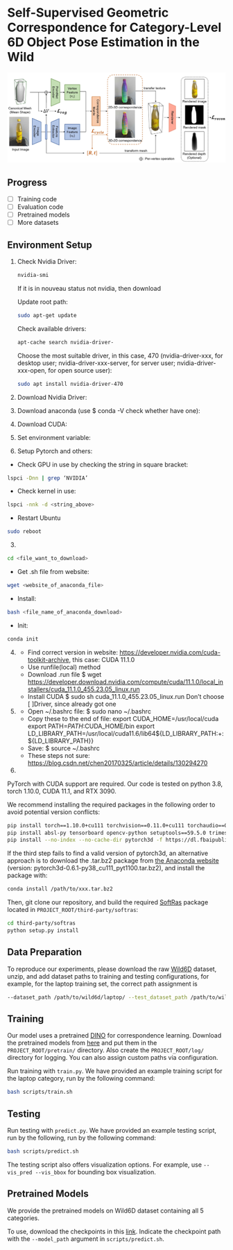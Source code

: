 # Self-Supervised Geometric Correspondence for Category-Level 6D Object Pose Estimation in the Wild

![method.jpg](assets/method.jpg)

## Progress

- [ ] Training code
- [ ] Evaluation code
- [ ] Pretrained models
- [ ] More datasets

## Environment Setup

1. Check Nvidia Driver:
   ```sh
   nvidia-smi
   ```
   If it is in nouveau status not nvidia, then download

   Update root path:
   ```sh
   sudo apt-get update
   ```
   Check available drivers:
   ```sh
   apt-cache search nvidia-driver-
   ```
   Choose the most suitable driver, in this case, 470 (nvidia-driver-xxx, for desktop user; nvidia-driver-xxx-server, for server user; nvidia-driver-xxx-open, for open source user):
   ```sh
   sudo apt install nvidia-driver-470
   ```
3. Download Nvidia Driver:
   
4. Download anaconda (use $ conda -V check whether have one):
   
5. Download CUDA:
   
6. Set environment variable:
   
7. Setup Pytorch and others:






- Check GPU in use by checking the string in square bracket: 
```sh
lspci -Dnn | grep ‘NVIDIA’
```

- Check kernel in use: 
```sh
lspci -nnk -d <string_above>
```

- Restart Ubuntu
```sh
sudo reboot
```

3. 
```sh
cd <file_want_to_download>
```

- Get .sh file from website:
```sh
wget <website_of_anaconda_file> 
```

- Install:
```sh
bash <file_name_of_anaconda_download>
```

- Init:
```sh
conda init
```

4. 
    - Find correct version in website: 
       https://developer.nvidia.com/cuda-toolkit-archive, this case: CUDA 11.1.0
    - Use runfile(local) method
    - Download .run file
    $ wget https://developer.download.nvidia.com/compute/cuda/11.1.0/local_installers/cuda_11.1.0_455.23.05_linux.run
    - Install CUDA
    $ sudo sh cuda_11.1.0_455.23.05_linux.run 
      Don’t choose [ ]Driver, since already got one
5. 
    - Open ~/.bashrc file:
    $ sudo nano ~/.bashrc
    - Copy these to the end of file:
    export CUDA_HOME=/usr/local/cuda
    export PATH=$PATH:$CUDA_HOME/bin
    export LD_LIBRARY_PATH=/usr/local/cuda11.6/lib64${LD_LIBRARY_PATH:+:${LD_LIBRARY_PATH}}
    - Save:
    $ source ~/.bashrc
    - These steps not sure: 
       https://blog.csdn.net/chen20170325/article/details/130294270

6. 
PyTorch with CUDA support are required. Our code is tested on python 3.8, torch 1.10.0, CUDA 11.1, and RTX 3090.

We recommend installing the required packages in the following order to avoid potential version conflicts:
```sh
pip install torch==1.10.0+cu111 torchvision==0.11.0+cu111 torchaudio==0.10.0 -f https://download.pytorch.org/whl/torch_stable.html
pip install absl-py tensorboard opencv-python setuptools==59.5.0 trimesh kornia fvcore iopath matplotlib wandb scikit-learn scipy
pip install --no-index --no-cache-dir pytorch3d -f https://dl.fbaipublicfiles.com/pytorch3d/packaging/wheels/py38_cu111_pyt1100/download.html
```
If the third step fails to find a valid version of pytorch3d, an alternative approach is to download the .tar.bz2 package from [the Anaconda website](https://anaconda.org/pytorch3d/pytorch3d/files?sort=length&sort_order=desc&page=1) (version: pytorch3d-0.6.1-py38_cu111_pyt1100.tar.bz2), and install the package with:
```sh
conda install /path/to/xxx.tar.bz2
```
Then, git clone our repository, and build the required [SoftRas](https://github.com/ShichenLiu/SoftRas) package located in ```PROJECT_ROOT/third-party/softras```:
```sh
cd third-party/softras
python setup.py install
```

## Data Preparation

To reproduce our experiments, please download the raw [Wild6D](https://github.com/OasisYang/Wild6D) dataset, unzip, and add dataset paths to training and testing configurations, for example, for the laptop training set, the correct path assignment is 
```sh
--dataset_path /path/to/wild6d/laptop/ --test_dataset_path /path/to/wild6d/test_set/laptop/
```

## Training
Our model uses a pretrained [DINO](https://github.com/facebookresearch/dino) for correspondence learning. Download the pretrained models from [here](https://drive.google.com/drive/folders/1MOeWKoHoBK9GH6jJ-BZPvD9rj9xQdWux?usp=share_link) and put them in the `PROJECT_ROOT/pretrain/` directory. Also create the ```PROJECT_ROOT/log/``` directory for logging. You can also assign custom paths via configuration.

Run training with ```train.py```. We have provided an example training script for the laptop category, run by the following command:
```sh
bash scripts/train.sh
```

## Testing
Run testing with ```predict.py```. We have provided an example testing script, run by the following, run by the following command:
```sh
bash scripts/predict.sh
```
The testing script also offers visualization options. For example, use ```--vis_pred --vis_bbox``` for bounding box visualization.

## Pretrained Models

We provide the pretrained models on Wild6D dataset containing all 5 categories. 

To use, download the checkpoints in this [link](https://drive.google.com/drive/folders/1m9JwibSun0GTHRcfHoVLBLmPc3DWqy0Q?usp=share_link). Indicate the checkpoint path with the ```--model_path``` argument in ```scripts/predict.sh```. 



